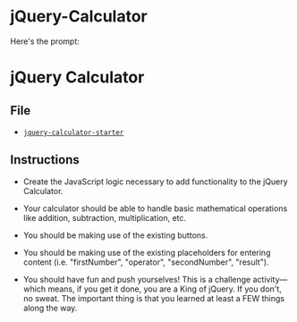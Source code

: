 # jQuery-Calculator

Here's the prompt:

# jQuery Calculator

## File

* [`jquery-calculator-starter`](Unsolved/jquery-calculator.html)

## Instructions

* Create the JavaScript logic necessary to add functionality to the jQuery Calculator.

* Your calculator should be able to handle basic mathematical operations like addition, subtraction, multiplication, etc.

* You should be making use of the existing buttons.

* You should be making use of the existing placeholders for entering content (i.e. "firstNumber", "operator", "secondNumber", "result").

* You should have fun and push yourselves! This is a challenge activity—which means, if you get it done, you are a King of jQuery. If you don't, no sweat. The important thing is that you learned at least a FEW things along the way.
